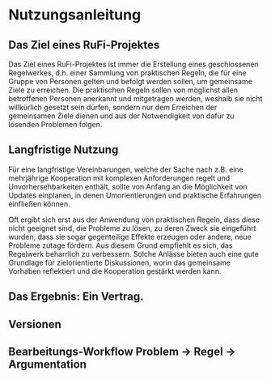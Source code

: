 # Nutzungsanleitung

## Das Ziel eines RuFi-Projektes

Das Ziel eines RuFi-Projektes ist immer die Erstellung eines geschlossenen Regelwerkes, d.h. einer Sammlung von praktischen Regeln, die für eine Gruppe von Personen gelten und befolgt werden sollen, um gemeinsame Ziele zu erreichen. Die praktischen Regeln sollen von möglichst allen betroffenen Personen anerkannt und mitgetragen werden, weshalb sie nicht willkürlich gesetzt sein dürfen, sondern nur dem Erreichen der gemeinsamen Ziele dienen und aus der Notwendigkeit von dafür zu lösenden Problemen folgen.

## Langfristige Nutzung 
Für eine langfristige Vereinbarungen, welche der Sache nach z.B. eine mehrjährige Kooperation mit komplexen Anforderungen regelt und Unvorhersehbarkeiten enthält, sollte von Anfang an die Möglichkeit von Updates einplanen, in denen Umorientierungen und praktische Erfahrungen einfließen können.

Oft ergibt sich erst aus der Anwendung von praktischen Regeln, dass diese nicht geeignet sind, die Probleme zu lösen, zu deren Zweck sie eingeführt wurden, dass sie sogar gegenteilige Effekte erzeugen oder andere, neue Probleme zutage fördern. Aus diesem Grund empfiehlt es sich, das Regelwerk beharrlich zu verbessern. Solche Anlässe bieten auch eine gute Grundlage für zielorientierte Diskussionen, worin das gemeinsame Vorhaben reflektiert und die Kooperation gestärkt werden kann.   

## Das Ergebnis: Ein Vertrag.

## Versionen

## Bearbeitungs-Workflow Problem -> Regel -> Argumentation